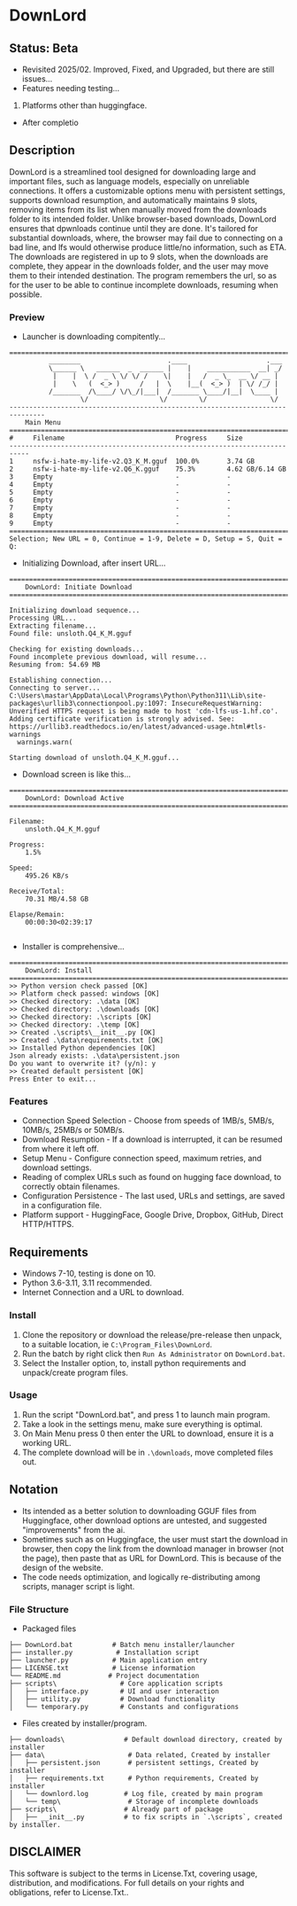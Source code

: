# DownLord
## Status: Beta
- Revisited 2025/02. Improved, Fixed, and Upgraded, but there are still issues...
- Features needing testing...
1. Platforms other than huggingface.
- After completio

## Description
DownLord is a streamlined tool designed for downloading large and important files, such as language models, especially on unreliable connections. It offers a customizable options menu with persistent settings, supports download resumption, and automatically maintains 9 slots, removing items from its list when manually moved from the downloads folder to its intended folder. Unlike browser-based downloads, DownLord ensures that dpwnloads continue until they are done. It's tailored for substantial downloads, where, the browser may fail due to connecting on a bad line, and lfs would otherwise produce little/no information, such as ETA. The downloads are registered in up to 9 slots, when the downloads are complete, they appear in the downloads folder, and the user may move them to their intended destination. The program remembers the url, so as for the user to be able to continue incomplete downloads, resuming when possible. 

### Preview
- Launcher is downloading compitently...
```
===============================================================================
          ________                      .____                    .___
          \______ \   ______  _  ______ |    |    ___________  __| _/
           |    |  \ /  _ \ \/ \/ /    \|    |   /  _ \_  __ \/ __ |
           |    \   (  <_> )     /   |  \    |__(  <_> )  | \/ /_/ |
          /_______  /\____/ \/\_/|___|  /_______ \____/|__|  \____ |
                  \/                  \/        \/                \/
-------------------------------------------------------------------------------
    Main Menu
===============================================================================
#     Filename                            Progress     Size
---------------------------------------------------------------------------
1     nsfw-i-hate-my-life-v2.Q3_K_M.gguf  100.0%       3.74 GB
2     nsfw-i-hate-my-life-v2.Q6_K.gguf    75.3%        4.62 GB/6.14 GB
3     Empty                               -            -
4     Empty                               -            -
5     Empty                               -            -
6     Empty                               -            -
7     Empty                               -            -
8     Empty                               -            -
9     Empty                               -            -
===============================================================================
Selection; New URL = 0, Continue = 1-9, Delete = D, Setup = S, Quit = Q:

```
- Initializing Download, after insert URL...
```
===============================================================================
    DownLord: Initiate Download
===============================================================================

Initializing download sequence...
Processing URL...
Extracting filename...
Found file: unsloth.Q4_K_M.gguf

Checking for existing downloads...
Found incomplete previous download, will resume...
Resuming from: 54.69 MB

Establishing connection...
Connecting to server...
C:\Users\mastar\AppData\Local\Programs\Python\Python311\Lib\site-packages\urllib3\connectionpool.py:1097: InsecureRequestWarning: Unverified HTTPS request is being made to host 'cdn-lfs-us-1.hf.co'. Adding certificate verification is strongly advised. See: https://urllib3.readthedocs.io/en/latest/advanced-usage.html#tls-warnings
  warnings.warn(

Starting download of unsloth.Q4_K_M.gguf...

```
- Download screen is like this...
```
===============================================================================
    DownLord: Download Active
===============================================================================

Filename:
    unsloth.Q4_K_M.gguf

Progress:
    1.5%

Speed:
    495.26 KB/s

Receive/Total:
    70.31 MB/4.58 GB

Elapse/Remain:
    00:00:30<02:39:17


```
- Installer is comprehensive...
```
===============================================================================
    DownLord: Install
===============================================================================
>> Python version check passed [OK]
>> Platform check passed: windows [OK]
>> Checked directory: .\data [OK]
>> Checked directory: .\downloads [OK]
>> Checked directory: .\scripts [OK]
>> Checked directory: .\temp [OK]
>> Created .\scripts\__init__.py [OK]
>> Created .\data\requirements.txt [OK]
>> Installed Python dependencies [OK]
Json already exists: .\data\persistent.json
Do you want to overwrite it? (y/n): y
>> Created default persistent [OK]
Press Enter to exit...
```


### Features
- Connection Speed Selection - Choose from speeds of 1MB/s, 5MB/s, 10MB/s, 25MB/s or 50MB/s.
- Download Resumption - If a download is interrupted, it can be resumed from where it left off.
- Setup Menu - Configure connection speed, maximum retries, and download settings.
- Reading of complex URLs such as found on hugging face download, to correctly obtain filenames.
- Configuration Persistence - The last used, URLs and settings, are saved in a configuration file.
- Platform support - HuggingFace, Google Drive, Dropbox, GitHub, Direct HTTP/HTTPS.

## Requirements
- Windows 7-10, testing is done on 10.
- Python 3.6-3.11, 3.11 recommended.
- Internet Connection and a URL to download.

### Install
1. Clone the repository or download the release/pre-release then unpack, to a suitable location, ie `C:\Program_Files\DownLord`.
2. Run the batch by right click then `Run As Administrator` on `DownLord.bat`.
3. Select the Installer option, to, install python requirements and unpack/create program files.

### Usage
1. Run the script "DownLord.bat", and press 1 to launch main program.
2. Take a look in the settings menu, make sure everything is optimal.
3. On Main Menu press 0 then enter the URL to download, ensure it is a working URL.
4. The complete download will be in `.\downloads`, move completed files out.

## Notation
- Its intended as a better solution to downloading GGUF files from Huggingface, other download options are untested, and suggested "improvements" from the ai.
- Sometimes such as on Huggingface, the user must start the download in browser, then copy the link from the download manager in browser (not the page), then paste that as URL for DownLord. This is because of the design of the website.
- The code needs optimization, and logically re-distributing among scripts, manager script is light.

### File Structure
- Packaged files
```
├── DownLord.bat          # Batch menu installer/launcher
├── installer.py           # Installation script
├── launcher.py           # Main application entry
├── LICENSE.txt           # License information
└── README.md            # Project documentation
├── scripts\                # Core application scripts
│   ├── interface.py        # UI and user interaction
│   ├── utility.py          # Download functionality
│   └── temporary.py        # Constants and configurations
```
- Files created by installer/program.
```
├── downloads\               # Default download directory, created by installer
├── data\                     # Data related, Created by installer
│   ├── persistent.json       # persistent settings, Created by installer
│   ├── requirements.txt      # Python requirements, Created by installer
│   └── downlord.log         # Log file, created by main program
│   └── temp\                 # Storage of incomplete downloads
├── scripts\                 # Already part of package
│   ├── __init__.py          # to fix scripts in `.\scripts`, created by installer.
```

## DISCLAIMER
This software is subject to the terms in License.Txt, covering usage, distribution, and modifications. For full details on your rights and obligations, refer to License.Txt..
